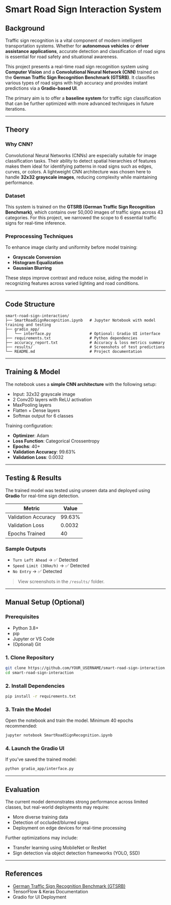 
# Smart Road Sign Interaction System

## Background

Traffic sign recognition is a vital component of modern intelligent transportation systems. Whether for **autonomous vehicles** or **driver assistance applications**, accurate detection and classification of road signs is essential for road safety and situational awareness.

This project presents a real-time road sign recognition system using **Computer Vision** and a **Convolutional Neural Network (CNN)** trained on the **German Traffic Sign Recognition Benchmark (GTSRB)**. It classifies various types of road signs with high accuracy and provides instant predictions via a **Gradio-based UI**.

The primary aim is to offer a **baseline system** for traffic sign classification that can be further optimized with more advanced techniques in future iterations.

---

## Theory

### Why CNN?

Convolutional Neural Networks (CNNs) are especially suitable for image classification tasks. Their ability to detect spatial hierarchies of features makes them ideal for identifying patterns in road signs such as edges, curves, or colors. A lightweight CNN architecture was chosen here to handle **32x32 grayscale images**, reducing complexity while maintaining performance.

### Dataset

This system is trained on the **GTSRB (German Traffic Sign Recognition Benchmark)**, which contains over 50,000 images of traffic signs across 43 categories. For this project, we narrowed the scope to 6 essential traffic signs for real-time inference.

### Preprocessing Techniques

To enhance image clarity and uniformity before model training:
- **Grayscale Conversion**
- **Histogram Equalization**
- **Gaussian Blurring**

These steps improve contrast and reduce noise, aiding the model in recognizing features across varied lighting and road conditions.

---

## Code Structure

```
smart-road-sign-interaction/
├── SmartRoadSignRecognition.ipynb   # Jupyter Notebook with model training and testing
├── gradio_app/
│   └── interface.py                 # Optional: Gradio UI interface
├── requirements.txt                 # Python dependencies
├── accuracy_report.txt              # Accuracy & loss metrics summary
├── results/                         # Screenshots of test predictions
└── README.md                        # Project documentation
```

---

## Training & Model

The notebook uses a **simple CNN architecture** with the following setup:

- Input: 32x32 grayscale image
- 2 Conv2D layers with ReLU activation
- MaxPooling layers
- Flatten + Dense layers
- Softmax output for 6 classes

Training configuration:
- **Optimizer**: Adam
- **Loss Function**: Categorical Crossentropy
- **Epochs**: 40+
- **Validation Accuracy**: 99.63%
- **Validation Loss**: 0.0032

---

## Testing & Results

The trained model was tested using unseen data and deployed using **Gradio** for real-time sign detection.

| Metric              | Value       |
|---------------------|-------------|
| Validation Accuracy | 99.63%      |
| Validation Loss     | 0.0032      |
| Epochs Trained      | 40          |

### Sample Outputs

- `Turn Left Ahead` → ✅ Detected
- `Speed Limit (30km/h)` → ✅ Detected
- `No Entry` → ✅ Detected

> View screenshots in the `/results/` folder.

---

## Manual Setup (Optional)

### Prerequisites
- Python 3.8+
- pip
- Jupyter or VS Code
- (Optional) Git

### 1. Clone Repository

```bash
git clone https://github.com/YOUR_USERNAME/smart-road-sign-interaction.git
cd smart-road-sign-interaction
```

### 2. Install Dependencies

```bash
pip install -r requirements.txt
```

### 3. Train the Model

Open the notebook and train the model. Minimum 40 epochs recommended:
```bash
jupyter notebook SmartRoadSignRecognition.ipynb
```

### 4. Launch the Gradio UI

If you’ve saved the trained model:
```bash
python gradio_app/interface.py
```

---

## Evaluation

The current model demonstrates strong performance across limited classes, but real-world deployments may require:

- More diverse training data
- Detection of occluded/blurred signs
- Deployment on edge devices for real-time processing

Further optimizations may include:
- Transfer learning using MobileNet or ResNet
- Sign detection via object detection frameworks (YOLO, SSD)

---

## References

- [German Traffic Sign Recognition Benchmark (GTSRB)](https://benchmark.ini.rub.de/?section=gtsrb&subsection=news)
- TensorFlow & Keras Documentation
- Gradio for UI Deployment
